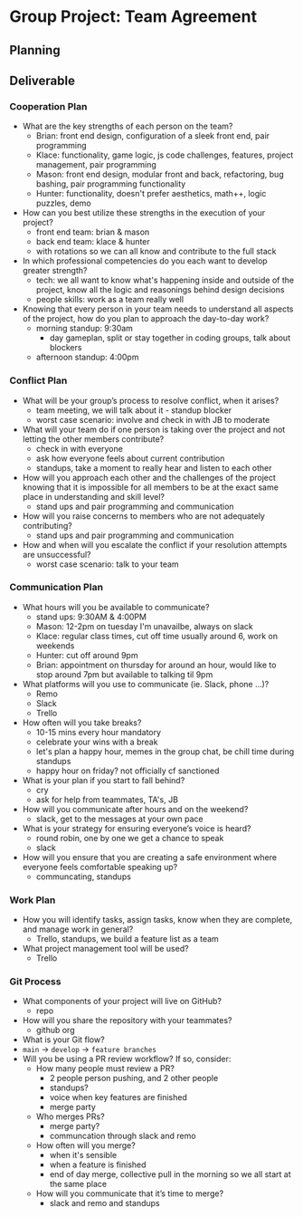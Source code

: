 # Group Project: Team Agreement

## Planning

## Deliverable

### Cooperation Plan
- What are the key strengths of each person on the team?
  - Brian: front end design, configuration of a sleek front end, pair programming
  - Klace: functionality, game logic, js code challenges, features, project management, pair programming
  - Mason: front end design, modular front and back, refactoring, bug bashing, pair programming functionality
  - Hunter: functionality, doesn't prefer aesthetics, math++, logic puzzles, demo
- How can you best utilize these strengths in the execution of your project?
  - front end team: brian & mason
  - back end team: klace & hunter
  - with rotations so we can all know and contribute to the full stack
- In which professional competencies do you each want to develop greater strength?
  - tech: we all want to know what's happening inside and outside of the project, know all the logic and reasonings behind design decisions
  - people skills: work as a team really well
- Knowing that every person in your team needs to understand all aspects of the project, how do you plan to approach the day-to-day work?
  - morning standup: 9:30am
    - day gameplan, split or stay together in coding groups, talk about blockers
  - afternoon standup: 4:00pm

### Conflict Plan
- What will be your group’s process to resolve conflict, when it arises?
  - team meeting, we will talk about it - standup blocker
  - worst case scenario: involve and check in with JB to moderate
- What will your team do if one person is taking over the project and not letting the other members contribute?
  - check in with everyone
  - ask how everyone feels about current contribution
  - standups, take a moment to really hear and listen to each other
- How will you approach each other and the challenges of the project knowing that it is impossible for all members to be at the exact same place in understanding and skill level?
  - stand ups and pair programming and communication
- How will you raise concerns to members who are not adequately contributing?
  - stand ups and pair programming and communication
- How and when will you escalate the conflict if your resolution attempts are unsuccessful?
  - worst case scenario: talk to your team

### Communication Plan
- What hours will you be available to communicate?
  - stand ups: 9:30AM & 4:00PM
  - Mason: 12-2pm on tuesday I'm unavailbe, always on slack
  - Klace: regular class times, cut off time usually around 6, work on weekends
  - Hunter: cut off around 9pm
  - Brian: appointment on thursday for around an hour, would like to stop around 7pm but available to talking til 9pm
- What platforms will you use to communicate (ie. Slack, phone …)?
  - Remo
  - Slack
  - Trello
- How often will you take breaks?
  - 10-15 mins every hour mandatory
  - celebrate your wins with a break
  - let's plan a happy hour, memes in the group chat, be chill time during standups
  - happy hour on friday? not officially cf sanctioned
- What is your plan if you start to fall behind?
  - cry
  - ask for help from teammates, TA's, JB
- How will you communicate after hours and on the weekend?
  - slack, get to the messages at your own pace
- What is your strategy for ensuring everyone’s voice is heard?
  - round robin, one by one we get a chance to speak
  - slack
- How will you ensure that you are creating a safe environment where everyone feels comfortable speaking up?
  - communcating, standups

### Work Plan
- How you will identify tasks, assign tasks, know when they are complete, and manage work in general?
  - Trello, standups, we build a feature list as a team
- What project management tool will be used?
  - Trello

### Git Process
- What components of your project will live on GitHub?
  - repo
- How will you share the repository with your teammates?
  - github org
- What is your Git flow?
- `main` -> `develop` -> `feature branches`
- Will you be using a PR review workflow? If so, consider:
    - How many people must review a PR?
      - 2 people person pushing, and 2 other people
      - standups?
      - voice when key features are finished
      - merge party
    - Who merges PRs?
      - merge party?
      - communcation through slack and remo
    - How often will you merge?
      - when it's sensible
      - when a feature is finished
      - end of day merge, collective pull in the morning so we all start at the same place
    - How will you communicate that it’s time to merge?
      - slack and remo and standups